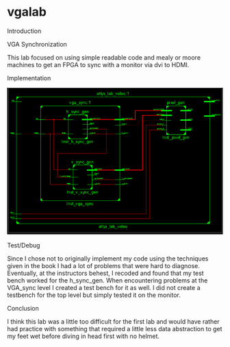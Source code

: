 vgalab
======


Introduction

VGA Synchronization 

This lab focused on using simple readable code and mealy or moore machines to get an FPGA to sync with a monitor via dvi
to HDMI.


Implementation

![sweet schematic](schematic.png)



Test/Debug

Since I chose not to originally implement my code using the techniques given in the book I had a lot of problems that were
hard to diagnose. Eventually, at the instructors behest, I recoded and found that my test bench worked for the h_sync_gen.
When encountering problems at the VGA_sync level I created a test bench for it as well. I did not create a testbench for
the top level but simply tested it on the monitor.

Conclusion

I think this lab was a little too difficult for the first lab and would have rather had practice with something that
required a little less data abstraction to get my feet wet before diving in head first with no helmet.
